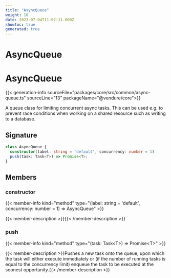 ```yaml
---
title: "AsyncQueue"
weight: 10
date: 2023-07-04T11:02:11.600Z
showtoc: true
generated: true
---
```

<!-- This file was generated from the Vendure source. Do not modify. Instead, re-run the "docs:build" script -->

# AsyncQueue
<div class="symbol">


# AsyncQueue

{{< generation-info sourceFile="packages/core/src/common/async-queue.ts" sourceLine="13" packageName="@vendure/core">}}

A queue class for limiting concurrent async tasks. This can be used e.g. to prevent
race conditions when working on a shared resource such as writing to a database.

## Signature

```TypeScript
class AsyncQueue {
  constructor(label: string = 'default', concurrency: number = 1)
  push(task: Task<T>) => Promise<T>;
}
```
## Members

### constructor

{{< member-info kind="method" type="(label: string = 'default', concurrency: number = 1) => AsyncQueue"  >}}

{{< member-description >}}{{< /member-description >}}

### push

{{< member-info kind="method" type="(task: Task&#60;T&#62;) => Promise&#60;T&#62;"  >}}

{{< member-description >}}Pushes a new task onto the queue, upon which the task will either execute immediately or
(if the number of running tasks is equal to the concurrency limit) enqueue the task to
be executed at the soonest opportunity.{{< /member-description >}}


</div>
